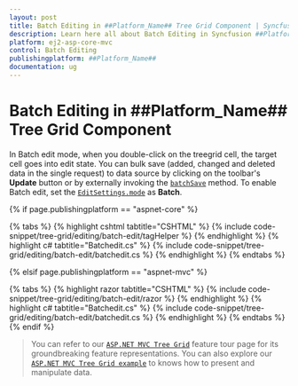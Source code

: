 ```yaml
---
layout: post
title: Batch Editing in ##Platform_Name## Tree Grid Component | Syncfusion
description: Learn here all about Batch Editing in Syncfusion ##Platform_Name## Tree Grid component of Syncfusion Essential JS 2 and more.
platform: ej2-asp-core-mvc
control: Batch Editing
publishingplatform: ##Platform_Name##
documentation: ug
---
```



# Batch Editing in ##Platform_Name## Tree Grid Component

In Batch edit mode, when you double-click on the treegrid cell, the target cell goes into edit state.
You can bulk save (added, changed and deleted data in the single request) to data source by clicking on the toolbar's **Update** button or by externally invoking the [`batchSave`](https://ej2.syncfusion.com/documentation/api/treegrid/#batchsave) method.
To enable Batch edit, set the [`EditSettings.mode`](https://help.syncfusion.com/cr/aspnetmvc-js2/Syncfusion.EJ2~Syncfusion.EJ2.TreeGrid.TreeGridEditSettings~Mode.html) as **Batch**.

{% if page.publishingplatform == "aspnet-core" %}

{% tabs %}
{% highlight cshtml tabtitle="CSHTML" %}
{% include code-snippet/tree-grid/editing/batch-edit/tagHelper %}
{% endhighlight %}
{% highlight c# tabtitle="Batchedit.cs" %}
{% include code-snippet/tree-grid/editing/batch-edit/batchedit.cs %}
{% endhighlight %}
{% endtabs %}

{% elsif page.publishingplatform == "aspnet-mvc" %}

{% tabs %}
{% highlight razor tabtitle="CSHTML" %}
{% include code-snippet/tree-grid/editing/batch-edit/razor %}
{% endhighlight %}
{% highlight c# tabtitle="Batchedit.cs" %}
{% include code-snippet/tree-grid/editing/batch-edit/batchedit.cs %}
{% endhighlight %}
{% endtabs %}
{% endif %}



> You can refer to our [`ASP.NET MVC Tree Grid`](https://www.syncfusion.com/aspnet-mvc-ui-controls/tree-grid) feature tour page for its groundbreaking feature representations. You can also explore our [`ASP.NET MVC Tree Grid example`](https://ej2.syncfusion.com/aspnetmvc/TreeGrid/Overview#/material) to knows how to present and manipulate data.